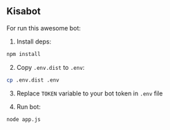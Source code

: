 ## Kisabot

For run this awesome bot:
1) Install deps:
```bash
npm install
```
2) Copy `.env.dist` to `.env`:
```bash
cp .env.dist .env
```
3) Replace `TOKEN` variable to your bot token in `.env` file

4) Run bot:
```bash
node app.js
```